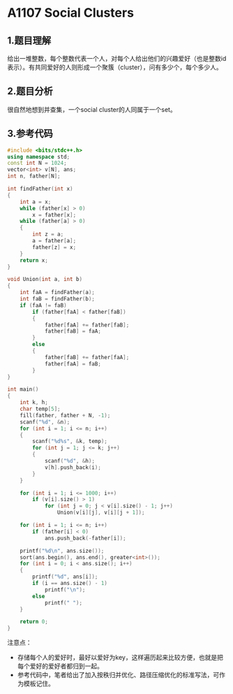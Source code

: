 # A1107 Social Clusters

## 1.题目理解
给出一堆整数，每个整数代表一个人，对每个人给出他们的兴趣爱好（也是整数id表示）。有共同爱好的人则形成一个聚簇（cluster），问有多少个，每个多少人。

## 2.题目分析
很自然地想到并查集，一个social cluster的人同属于一个set。

## 3.参考代码
```cpp
#include <bits/stdc++.h>
using namespace std;
const int N = 1024;
vector<int> v[N], ans;
int n, father[N];

int findFather(int x)
{
    int a = x;
    while (father[x] > 0)
        x = father[x];
    while (father[a] > 0)
    {
        int z = a;
        a = father[a];
        father[z] = x;
    }
    return x;
}

void Union(int a, int b)
{
    int faA = findFather(a);
    int faB = findFather(b);
    if (faA != faB)
        if (father[faA] < father[faB])
        {
            father[faA] += father[faB];
            father[faB] = faA;
        }
        else
        {
            father[faB] += father[faA];
            father[faA] = faB;
        }
}

int main()
{
    int k, h;
    char temp[5];
    fill(father, father + N, -1);
    scanf("%d", &n);
    for (int i = 1; i <= n; i++)
    {
        scanf("%d%s", &k, temp);
        for (int j = 1; j <= k; j++)
        {
            scanf("%d", &h);
            v[h].push_back(i);
        }
    }

    for (int i = 1; i <= 1000; i++)
        if (v[i].size() > 1)
            for (int j = 0; j < v[i].size() - 1; j++)
                Union(v[i][j], v[i][j + 1]);

    for (int i = 1; i <= n; i++)
        if (father[i] < 0)
            ans.push_back(-father[i]);

    printf("%d\n", ans.size());
    sort(ans.begin(), ans.end(), greater<int>());
    for (int i = 0; i < ans.size(); i++)
    {
        printf("%d", ans[i]);
        if (i == ans.size() - 1)
            printf("\n");
        else
            printf(" ");
    }

    return 0;
}
```
注意点：
- 存储每个人的爱好时，最好以爱好为key，这样遍历起来比较方便，也就是把每个爱好的爱好者都归到一起。
- 参考代码中，笔者给出了加入按秩归并优化、路径压缩优化的标准写法，可作为模板记住。
